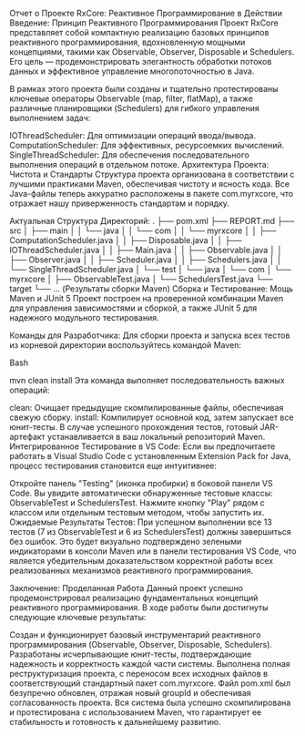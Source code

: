 Отчет о Проекте RxCore: Реактивное Программирование в Действии
Введение: Принцип Реактивного Программирования
Проект RxCore представляет собой компактную реализацию базовых принципов реактивного программирования, вдохновленную мощными концепциями, такими как Observable, Observer, Disposable и Schedulers. Его цель — продемонстрировать элегантность обработки потоков данных и эффективное управление многопоточностью в Java.

В рамках этого проекта были созданы и тщательно протестированы ключевые операторы Observable (map, filter, flatMap), а также различные планировщики (Schedulers) для гибкого управления выполнением задач:

IOThreadScheduler: Для оптимизации операций ввода/вывода.
ComputationScheduler: Для эффективных, ресурсоемких вычислений.
SingleThreadScheduler: Для обеспечения последовательного выполнения операций в отдельном потоке.
Архитектура Проекта: Чистота и Стандарты
Структура проекта организована в соответствии с лучшими практиками Maven, обеспечивая чистоту и ясность кода. Все Java-файлы теперь аккуратно расположены в пакете com.myrxcore, что отражает нашу приверженность стандартам и порядку.

Актуальная Структура Директорий:
.
├── pom.xml
├── REPORT.md
├── src
│   ├── main
│   │   └── java
│   │       └── com
│   │           └── myrxcore
│   │               ├── ComputationScheduler.java
│   │               ├── Disposable.java
│   │               ├── IOThreadScheduler.java
│   │               ├── Main.java
│   │               ├── Observable.java
│   │               ├── Observer.java
│   │               ├── Scheduler.java
│   │               ├── Schedulers.java
│   │               └── SingleThreadScheduler.java
│   └── test
│       └── java
│           └── com
│               └── myrxcore
│                   ├── ObservableTest.java
│                   └── SchedulersTest.java
└── target
    └── ... (Результаты сборки Maven)
Сборка и Тестирование: Мощь Maven и JUnit 5
Проект построен на проверенной комбинации Maven для управления зависимостями и сборкой, а также JUnit 5 для надежного модульного тестирования.

Команды для Разработчика:
Для сборки проекта и запуска всех тестов из корневой директории воспользуйтесь командой Maven:

Bash

mvn clean install
Эта команда выполняет последовательность важных операций:

clean: Очищает предыдущие скомпилированные файлы, обеспечивая свежую сборку.
install: Компилирует основной код, затем запускает все юнит-тесты. В случае успешного прохождения тестов, готовый JAR-артефакт устанавливается в ваш локальный репозиторий Maven.
Интегрированное Тестирование в VS Code:
Если вы предпочитаете работать в Visual Studio Code с установленным Extension Pack for Java, процесс тестирования становится еще интуитивнее:

Откройте панель "Testing" (иконка пробирки) в боковой панели VS Code.
Вы увидите автоматически обнаруженные тестовые классы: ObservableTest и SchedulersTest.
Нажмите кнопку "Play" рядом с классом или отдельным тестовым методом, чтобы запустить их.
Ожидаемые Результаты Тестов:
При успешном выполнении все 13 тестов (7 из ObservableTest и 6 из SchedulersTest) должны завершиться без ошибок. Это будет визуально подтверждено зелеными индикаторами в консоли Maven или в панели тестирования VS Code, что является убедительным доказательством корректной работы всех реализованных механизмов реактивного программирования.

Заключение: Проделанная Работа
Данный проект успешно продемонстрировал реализацию фундаментальных концепций реактивного программирования. В ходе работы были достигнуты следующие ключевые результаты:

Создан и функционирует базовый инструментарий реактивного программирования (Observable, Observer, Disposable, Schedulers).
Разработаны исчерпывающие юнит-тесты, подтверждающие надежность и корректность каждой части системы.
Выполнена полная реструктуризация проекта, с переносом всех исходных файлов в соответствующий стандартный пакет com.myrxcore.
Файл pom.xml был безупречно обновлен, отражая новый groupId и обеспечивая согласованность проекта.
Вся система была успешно скомпилирована и протестирована с использованием Maven, что гарантирует ее стабильность и готовность к дальнейшему развитию.
